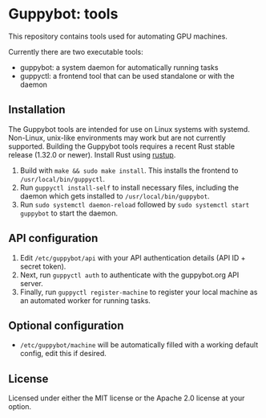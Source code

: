 # Guppybot: tools

This repository contains tools used for automating GPU machines.

Currently there are two executable tools:

* guppybot: a system daemon for automatically running tasks
* guppyctl: a frontend tool that can be used standalone or with the daemon

## Installation

The Guppybot tools are intended for use on Linux systems with systemd.
Non-Linux, unix-like environments may work but are not currently supported.
Building the Guppybot tools requires a recent Rust stable release (1.32.0 or
newer). Install Rust using [rustup](https://rustup.rs/).

1.  Build with `make && sudo make install`. This installs the frontend to
    `/usr/local/bin/guppyctl`.
2.  Run `guppyctl install-self` to install necessary files, including the daemon
    which gets installed to `/usr/local/bin/guppybot`.
3.  Run `sudo systemctl daemon-reload` followed by `sudo systemctl start guppybot`
    to start the daemon.

## API configuration

1.  Edit `/etc/guppybot/api` with your API authentication details
    (API ID + secret token).
2.  Next, run `guppyctl auth` to authenticate with the guppybot.org API server.
3.  Finally, run `guppyctl register-machine` to register your local machine as
    an automated worker for running tasks.

## Optional configuration

* `/etc/guppybot/machine` will be automatically filled with a working default
  config, edit this if desired.

## License

Licensed under either the MIT license or the Apache 2.0 license at your option.
